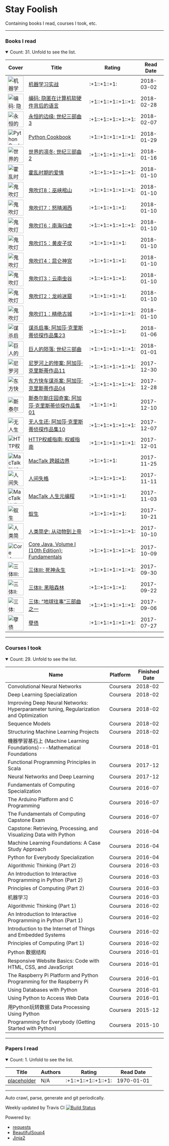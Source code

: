 # Stay Foolish

Containing books I read, courses I took, etc.

---
### Books I read
<details open>
<summary>Count: 31. Unfold to see the list.</summary>
<table>
  <thead>
    <tr>
      <th>Cover</th>
      <th>Title</th>
      <th>Rating</th>
      <th>Read Date</th>
    </tr>
  </thead>
  <tbody>
    <tr>
      <td><img src="https://img3.doubanio.com/mpic/s26696371.jpg" alt="机器学习实战" width="50px" /></td>
      <td><a href="https://book.douban.com/subject/24703171/" rel="nofollow" target="_blank">机器学习实战</a></td>
      <td>:+1::+1::+1:</td>
      <td>2018-03-02</td>
    </tr>
    <tr>
      <td><img src="https://img3.doubanio.com/mpic/s4379914.jpg" alt="编码: 隐匿在计算机软硬件背后的语言 " width="50px" /></td>
      <td><a href="https://book.douban.com/subject/4822685/" rel="nofollow" target="_blank">编码: 隐匿在计算机软硬件背后的语言 </a></td>
      <td>:+1::+1::+1::+1::+1:</td>
      <td>2018-02-28</td>
    </tr>
    <tr>
      <td><img src="https://img1.doubanio.com/mpic/s29442128.jpg" alt="永恒的边缘: 世纪三部曲 3 " width="50px" /></td>
      <td><a href="https://book.douban.com/subject/27025715/" rel="nofollow" target="_blank">永恒的边缘: 世纪三部曲 3 </a></td>
      <td>:+1::+1::+1::+1::+1:</td>
      <td>2018-02-07</td>
    </tr>
    <tr>
      <td><img src="https://img3.doubanio.com/mpic/s27879964.jpg" alt="Python Cookbook" width="50px" /></td>
      <td><a href="https://book.douban.com/subject/20491078/" rel="nofollow" target="_blank">Python Cookbook</a></td>
      <td>:+1::+1::+1::+1::+1:</td>
      <td>2018-01-29</td>
    </tr>
    <tr>
      <td><img src="https://img1.doubanio.com/mpic/s29331058.jpg" alt="世界的凛冬: 世纪三部曲 2 " width="50px" /></td>
      <td><a href="https://book.douban.com/subject/26957760/" rel="nofollow" target="_blank">世界的凛冬: 世纪三部曲 2 </a></td>
      <td>:+1::+1::+1::+1::+1:</td>
      <td>2018-01-16</td>
    </tr>
    <tr>
      <td><img src="https://img3.doubanio.com/mpic/s11284102.jpg" alt="霍乱时期的爱情" width="50px" /></td>
      <td><a href="https://book.douban.com/subject/10594787/" rel="nofollow" target="_blank">霍乱时期的爱情</a></td>
      <td>:+1::+1::+1::+1::+1:</td>
      <td>2018-01-10</td>
    </tr>
    <tr>
      <td><img src="https://img3.doubanio.com/mpic/s28367326.jpg" alt="鬼吹灯8：巫峡棺山" width="50px" /></td>
      <td><a href="https://book.douban.com/subject/26692155/" rel="nofollow" target="_blank">鬼吹灯8：巫峡棺山</a></td>
      <td>:+1::+1::+1::+1::+1:</td>
      <td>2018-01-10</td>
    </tr>
    <tr>
      <td><img src="https://img3.doubanio.com/mpic/s28367333.jpg" alt="鬼吹灯7：怒晴湘西" width="50px" /></td>
      <td><a href="https://book.douban.com/subject/26692163/" rel="nofollow" target="_blank">鬼吹灯7：怒晴湘西</a></td>
      <td>:+1::+1::+1::+1:</td>
      <td>2018-01-10</td>
    </tr>
    <tr>
      <td><img src="https://img3.doubanio.com/mpic/s28367334.jpg" alt="鬼吹灯6：南海归虚" width="50px" /></td>
      <td><a href="https://book.douban.com/subject/26692164/" rel="nofollow" target="_blank">鬼吹灯6：南海归虚</a></td>
      <td>:+1::+1::+1::+1::+1:</td>
      <td>2018-01-10</td>
    </tr>
    <tr>
      <td><img src="https://img1.doubanio.com/mpic/s28367337.jpg" alt="鬼吹灯5：黄皮子坟" width="50px" /></td>
      <td><a href="https://book.douban.com/subject/26692166/" rel="nofollow" target="_blank">鬼吹灯5：黄皮子坟</a></td>
      <td>:+1::+1::+1::+1:</td>
      <td>2018-01-10</td>
    </tr>
    <tr>
      <td><img src="https://img1.doubanio.com/mpic/s28367338.jpg" alt="鬼吹灯4：昆仑神宫" width="50px" /></td>
      <td><a href="https://book.douban.com/subject/26692167/" rel="nofollow" target="_blank">鬼吹灯4：昆仑神宫</a></td>
      <td>:+1::+1::+1::+1:</td>
      <td>2018-01-10</td>
    </tr>
    <tr>
      <td><img src="https://img3.doubanio.com/mpic/s28367341.jpg" alt="鬼吹灯3：云南虫谷" width="50px" /></td>
      <td><a href="https://book.douban.com/subject/26692170/" rel="nofollow" target="_blank">鬼吹灯3：云南虫谷</a></td>
      <td>:+1::+1::+1::+1:</td>
      <td>2018-01-10</td>
    </tr>
    <tr>
      <td><img src="https://img3.doubanio.com/mpic/s28367342.jpg" alt="鬼吹灯2：龙岭迷窟" width="50px" /></td>
      <td><a href="https://book.douban.com/subject/26692171/" rel="nofollow" target="_blank">鬼吹灯2：龙岭迷窟</a></td>
      <td>:+1::+1::+1::+1:</td>
      <td>2018-01-10</td>
    </tr>
    <tr>
      <td><img src="https://img3.doubanio.com/mpic/s28367330.jpg" alt="鬼吹灯1：精绝古城" width="50px" /></td>
      <td><a href="https://book.douban.com/subject/26676577/" rel="nofollow" target="_blank">鬼吹灯1：精绝古城</a></td>
      <td>:+1::+1::+1::+1::+1:</td>
      <td>2018-01-10</td>
    </tr>
    <tr>
      <td><img src="https://img3.doubanio.com/mpic/s27326123.jpg" alt="谋杀启事: 阿加莎·克里斯蒂侦探作品集23 " width="50px" /></td>
      <td><a href="https://book.douban.com/subject/25928086/" rel="nofollow" target="_blank">谋杀启事: 阿加莎·克里斯蒂侦探作品集23 </a></td>
      <td>:+1::+1::+1::+1:</td>
      <td>2018-01-06</td>
    </tr>
    <tr>
      <td><img src="https://img3.doubanio.com/mpic/s28668834.jpg" alt="巨人的陨落: 世纪三部曲 " width="50px" /></td>
      <td><a href="https://book.douban.com/subject/26698660/" rel="nofollow" target="_blank">巨人的陨落: 世纪三部曲 </a></td>
      <td>:+1::+1::+1::+1::+1:</td>
      <td>2018-01-01</td>
    </tr>
    <tr>
      <td><img src="https://img1.doubanio.com/mpic/s27027698.jpg" alt="尼罗河上的惨案: 阿加莎·克里斯蒂作品11 " width="50px" /></td>
      <td><a href="https://book.douban.com/subject/25697546/" rel="nofollow" target="_blank">尼罗河上的惨案: 阿加莎·克里斯蒂作品11 </a></td>
      <td>:+1::+1::+1::+1::+1:</td>
      <td>2017-12-30</td>
    </tr>
    <tr>
      <td><img src="https://img1.doubanio.com/mpic/s26344659.jpg" alt="东方快车谋杀案: 阿加莎·克里斯蒂作品04 " width="50px" /></td>
      <td><a href="https://book.douban.com/subject/24153048/" rel="nofollow" target="_blank">东方快车谋杀案: 阿加莎·克里斯蒂作品04 </a></td>
      <td>:+1::+1::+1::+1::+1:</td>
      <td>2017-12-28</td>
    </tr>
    <tr>
      <td><img src="https://img3.doubanio.com/mpic/s25814170.jpg" alt="斯泰尔斯庄园奇案: 阿加莎·克里斯蒂侦探作品集01 " width="50px" /></td>
      <td><a href="https://book.douban.com/subject/21692860/" rel="nofollow" target="_blank">斯泰尔斯庄园奇案: 阿加莎·克里斯蒂侦探作品集01 </a></td>
      <td>:+1::+1::+1:</td>
      <td>2017-12-10</td>
    </tr>
    <tr>
      <td><img src="https://img3.doubanio.com/mpic/s26849345.jpg" alt="无人生还: 阿加莎·克里斯蒂侦探作品集10 " width="50px" /></td>
      <td><a href="https://book.douban.com/subject/24859822/" rel="nofollow" target="_blank">无人生还: 阿加莎·克里斯蒂侦探作品集10 </a></td>
      <td>:+1::+1::+1::+1::+1:</td>
      <td>2017-12-07</td>
    </tr>
    <tr>
      <td><img src="https://img1.doubanio.com/mpic/s11329547.jpg" alt="HTTP权威指南: 权威指南 " width="50px" /></td>
      <td><a href="https://book.douban.com/subject/10746113/" rel="nofollow" target="_blank">HTTP权威指南: 权威指南 </a></td>
      <td>:+1::+1::+1::+1::+1:</td>
      <td>2017-12-01</td>
    </tr>
    <tr>
      <td><img src="https://img3.doubanio.com/mpic/s28339291.jpg" alt="MacTalk 跨越边界" width="50px" /></td>
      <td><a href="https://book.douban.com/subject/26663519/" rel="nofollow" target="_blank">MacTalk 跨越边界</a></td>
      <td>:+1::+1::+1:</td>
      <td>2017-11-25</td>
    </tr>
    <tr>
      <td><img src="https://img3.doubanio.com/mpic/s7003165.jpg" alt="人间失格" width="50px" /></td>
      <td><a href="https://book.douban.com/subject/6973970/" rel="nofollow" target="_blank">人间失格</a></td>
      <td>:+1::+1::+1::+1:</td>
      <td>2017-11-11</td>
    </tr>
    <tr>
      <td><img src="https://img3.doubanio.com/mpic/s28409836.jpg" alt="MacTalk 人生元编程" width="50px" /></td>
      <td><a href="https://book.douban.com/subject/25826578/" rel="nofollow" target="_blank">MacTalk 人生元编程</a></td>
      <td>:+1::+1::+1::+1:</td>
      <td>2017-11-03</td>
    </tr>
    <tr>
      <td><img src="https://img3.doubanio.com/mpic/s24560333.jpg" alt="蚁生" width="50px" /></td>
      <td><a href="https://book.douban.com/subject/20275593/" rel="nofollow" target="_blank">蚁生</a></td>
      <td>:+1::+1::+1::+1:</td>
      <td>2017-10-21</td>
    </tr>
    <tr>
      <td><img src="https://img3.doubanio.com/mpic/s29357031.jpg" alt="人类简史: 从动物到上帝 " width="50px" /></td>
      <td><a href="https://book.douban.com/subject/26953606/" rel="nofollow" target="_blank">人类简史: 从动物到上帝 </a></td>
      <td>:+1::+1::+1::+1::+1:</td>
      <td>2017-10-10</td>
    </tr>
    <tr>
      <td><img src="https://img1.doubanio.com/mpic/s28069289.jpg" alt="Core Java, Volume I (10th Edition): Fundamentals " width="50px" /></td>
      <td><a href="https://book.douban.com/subject/26386888/" rel="nofollow" target="_blank">Core Java, Volume I (10th Edition): Fundamentals </a></td>
      <td>:+1::+1::+1::+1::+1:</td>
      <td>2017-10-09</td>
    </tr>
    <tr>
      <td><img src="https://img3.doubanio.com/mpic/s26012674.jpg" alt="三体Ⅲ: 死神永生 " width="50px" /></td>
      <td><a href="https://book.douban.com/subject/5363767/" rel="nofollow" target="_blank">三体Ⅲ: 死神永生 </a></td>
      <td>:+1::+1::+1::+1::+1:</td>
      <td>2017-09-30</td>
    </tr>
    <tr>
      <td><img src="https://img3.doubanio.com/mpic/s3078482.jpg" alt="三体Ⅱ: 黑暗森林 " width="50px" /></td>
      <td><a href="https://book.douban.com/subject/3066477/" rel="nofollow" target="_blank">三体Ⅱ: 黑暗森林 </a></td>
      <td>:+1::+1::+1::+1:</td>
      <td>2017-09-22</td>
    </tr>
    <tr>
      <td><img src="https://img1.doubanio.com/mpic/s2768378.jpg" alt="三体: “地球往事”三部曲之一 " width="50px" /></td>
      <td><a href="https://book.douban.com/subject/2567698/" rel="nofollow" target="_blank">三体: “地球往事”三部曲之一 </a></td>
      <td>:+1::+1::+1::+1::+1:</td>
      <td>2017-09-06</td>
    </tr>
    <tr>
      <td><img src="https://img3.doubanio.com/mpic/s4597054.jpg" alt="孽债" width="50px" /></td>
      <td><a href="https://book.douban.com/subject/3796245/" rel="nofollow" target="_blank">孽债</a></td>
      <td>:+1::+1::+1::+1::+1:</td>
      <td>2017-07-27</td>
    </tr>
  </tbody>
</table>
</details>

---
### Courses I took
<details open>
<summary>Count: 29. Unfold to see the list.</summary>
<table>
  <thead>
    <tr>
      <th>Name</th>
      <th>Platform</th>
      <th>Finished Date</th>
    </tr>
  </thead>
  <tbody>
    <tr>
      <td>Convolutional Neural Networks</td>
      <td>Coursera</td>
      <td>2018-02</td>
    </tr>
    <tr>
      <td>Deep Learning Specialization</td>
      <td>Coursera</td>
      <td>2018-02</td>
    </tr>
    <tr>
      <td>Improving Deep Neural Networks: Hyperparameter tuning, Regularization and Optimization</td>
      <td>Coursera</td>
      <td>2018-02</td>
    </tr>
    <tr>
      <td>Sequence Models</td>
      <td>Coursera</td>
      <td>2018-02</td>
    </tr>
    <tr>
      <td>Structuring Machine Learning Projects</td>
      <td>Coursera</td>
      <td>2018-02</td>
    </tr>
    <tr>
      <td>機器學習基石上 (Machine Learning Foundations)---Mathematical Foundations</td>
      <td>Coursera</td>
      <td>2018-01</td>
    </tr>
    <tr>
      <td>Functional Programming Principles in Scala</td>
      <td>Coursera</td>
      <td>2017-12</td>
    </tr>
    <tr>
      <td>Neural Networks and Deep Learning</td>
      <td>Coursera</td>
      <td>2017-12</td>
    </tr>
    <tr>
      <td>Fundamentals of Computing Specialization</td>
      <td>Coursera</td>
      <td>2016-07</td>
    </tr>
    <tr>
      <td>The Arduino Platform and C Programming</td>
      <td>Coursera</td>
      <td>2016-07</td>
    </tr>
    <tr>
      <td>The Fundamentals of Computing Capstone Exam</td>
      <td>Coursera</td>
      <td>2016-07</td>
    </tr>
    <tr>
      <td>Capstone: Retrieving, Processing, and Visualizing Data with Python</td>
      <td>Coursera</td>
      <td>2016-04</td>
    </tr>
    <tr>
      <td>Machine Learning Foundations: A Case Study Approach</td>
      <td>Coursera</td>
      <td>2016-04</td>
    </tr>
    <tr>
      <td>Python for Everybody Specialization</td>
      <td>Coursera</td>
      <td>2016-04</td>
    </tr>
    <tr>
      <td>Algorithmic Thinking (Part 2)</td>
      <td>Coursera</td>
      <td>2016-03</td>
    </tr>
    <tr>
      <td>An Introduction to Interactive Programming in Python (Part 2)</td>
      <td>Coursera</td>
      <td>2016-03</td>
    </tr>
    <tr>
      <td>Principles of Computing (Part 2)</td>
      <td>Coursera</td>
      <td>2016-03</td>
    </tr>
    <tr>
      <td>机器学习</td>
      <td>Coursera</td>
      <td>2016-03</td>
    </tr>
    <tr>
      <td>Algorithmic Thinking (Part 1)</td>
      <td>Coursera</td>
      <td>2016-02</td>
    </tr>
    <tr>
      <td>An Introduction to Interactive Programming in Python (Part 1)</td>
      <td>Coursera</td>
      <td>2016-02</td>
    </tr>
    <tr>
      <td>Introduction to the Internet of Things and Embedded Systems</td>
      <td>Coursera</td>
      <td>2016-02</td>
    </tr>
    <tr>
      <td>Principles of Computing (Part 1)</td>
      <td>Coursera</td>
      <td>2016-02</td>
    </tr>
    <tr>
      <td>Python 数据结构</td>
      <td>Coursera</td>
      <td>2016-01</td>
    </tr>
    <tr>
      <td>Responsive Website Basics: Code with HTML, CSS, and JavaScript </td>
      <td>Coursera</td>
      <td>2016-01</td>
    </tr>
    <tr>
      <td>The Raspberry Pi Platform and Python Programming for the Raspberry Pi</td>
      <td>Coursera</td>
      <td>2016-01</td>
    </tr>
    <tr>
      <td>Using Databases with Python</td>
      <td>Coursera</td>
      <td>2016-01</td>
    </tr>
    <tr>
      <td>Using Python to Access Web Data</td>
      <td>Coursera</td>
      <td>2016-01</td>
    </tr>
    <tr>
      <td>用Python玩转数据 Data Processing Using Python</td>
      <td>Coursera</td>
      <td>2015-12</td>
    </tr>
    <tr>
      <td>Programming for Everybody (Getting Started with Python)</td>
      <td>Coursera</td>
      <td>2015-10</td>
    </tr>
  </tbody>
</table>
</details>

---
### Papers I read
<details open>
<summary>Count: 1. Unfold to see the list.</summary>
<table>
  <thead>
    <tr>
      <th>Title</th>
      <th>Authors</th>
      <th>Rating</th>
      <th>Read Date</th>
    </tr>
  </thead>
  <tbody>
    <tr>
      <td><a href="https://scholar.google.com/" target="_blank">placeholder</a></td>
      <td>N/A</td>
      <td>:+1::+1::+1::+1::+1:</td>
      <td>1970-01-01</td>
    </tr>
  </tbody>
</table>
</details>

---
Auto crawl, parse, generate and git periodically.

Weekly updated by Travis CI  [![Build Status](https://travis-ci.org/Sorosliu1029/Stay-Foolish.svg?branch=master)](https://travis-ci.org/Sorosliu1029/Stay-Foolish)

Powered by:

- [requests](http://docs.python-requests.org/)
- [BeautifulSoup4](https://www.crummy.com/software/BeautifulSoup/)
- [Jinja2](http://jinja.pocoo.org/)